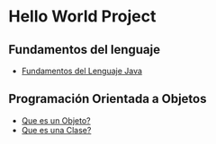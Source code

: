 # Hello World Project

## Fundamentos del lenguaje
- [Fundamentos del Lenguaje Java](fundamentos-del-lenguaje/src/fundamentosDelLenguaje/README.md)

## Programación Orientada a Objetos
- [Que es un Objeto?](./programacion-orientado-a-objetos/README.md/#que-es-un-objeto)
- [Que es una Clase?](./programacion-orientado-a-objetos/README.md/#que-es-una-clase)
